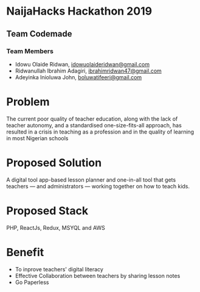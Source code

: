 # NaijaHacks Hackathon 2019

## Team Codemade

### Team Members

- Idowu Olaide Ridwan, idowuolaideridwan@gmail.com
- Ridwanullah Ibrahim Adagiri, ibrahimridwan47@gmail.com
- Adeyinka Inioluwa John, boluwatifeeri@gmail.com

# Problem

 The current poor quality of teacher education, along with the lack of teacher autonomy, 
 and a standardised one-size-fits-all approach, has resulted in a crisis in teaching 
 as a profession and in the quality of learning in most Nigerian schools

# Proposed Solution

A digital tool app-based lesson planner and one-in-all tool that gets teachers — 
and administrators — working together on how to teach kids.

# Proposed Stack

PHP, ReactJs, Redux, MSYQL and AWS

# Benefit

- To inprove teachers' digital literacy 
- Effective Collaboration between teachers by sharing lesson notes
- Go Paperless
